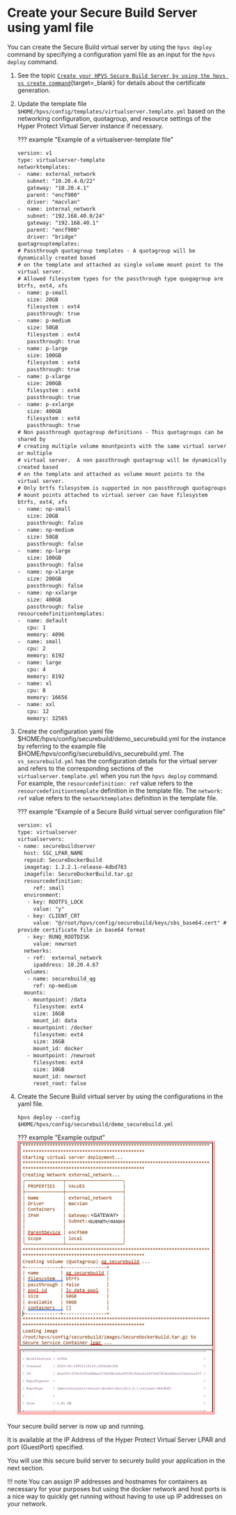# Create your Secure Build Server using yaml file

You can create the Secure Build virtual server by using the `hpvs deploy` command by specifying a configuration yaml file as an input for the `hpvs deploy` command.

1. See the topic [`Create your HPVS Secure Build Server by using the hpvs vs create command`](create-server.md){target=_blank} for details about the certificate generation.

2. Update the template file `$HOME/hpvs/config/templates/virtualserver.template.yml` based on the networking configuration, quotagroup, and resource settings of the Hyper Protect Virtual Server instance if necessary.

    ??? example "Example of a virtualserver-template file"

    ```
    version: v1
    type: virtualserver-template
    networktemplates:
    -  name: external_network
       subnet: "10.20.4.0/22"
       gateway: "10.20.4.1"
       parent: "encf900"
       driver: "macvlan"
    -  name: internal_network
       subnet: "192.168.40.0/24"
       gateway: "192.168.40.1"
       parent: "encf900"
       driver: "bridge"
    quotagrouptemplates:
    # Passthrough quotagroup templates - A quotagroup will be dynamically created based
    # on the template and attached as single volume mount point to the virtual server.
    # Allowed filesystem types for the passthrough type quogagroup are btrfs, ext4, xfs
    -  name: p-small
       size: 20GB
       filesystem : ext4
       passthrough: true
    -  name: p-medium
       size: 50GB
       filesystem : ext4
       passthrough: true
    -  name: p-large
       size: 100GB
       filesystem : ext4
       passthrough: true
    -  name: p-xlarge
       size: 200GB
       filesystem : ext4
       passthrough: true
    -  name: p-xxlarge
       size: 400GB
       filesystem : ext4
       passthrough: true
    # Non passthrough quotagroup definitions - This quotagroups can be shared by
    # creating multiple volume mountpoints with the same virtual server or multiple
    # virtual server.  A non passthrough quotagroup will be dynamically created based
    # on the template and attached as volume mount points to the virtual server.
    # Only brtfs filesystem is supported in non passthrough quotagroups
    # mount points attached to virtual server can have filesystem btrfs, ext4, xfs
    -  name: np-small
       size: 20GB
       passthrough: false
    -  name: np-medium
       size: 50GB
       passthrough: false
    -  name: np-large
       size: 100GB
       passthrough: false
    -  name: np-xlarge
       size: 200GB
       passthrough: false
    -  name: np-xxlarge
       size: 400GB
       passthrough: false
    resourcedefinitiontemplates:
    -  name: default
       cpu: 1
       memory: 4096
    -  name: small
       cpu: 2
       memory: 6192
    -  name: large
       cpu: 4
       memory: 8192
    -  name: xl
       cpu: 8
       memory: 16656
    -  name: xxl
       cpu: 12
       memory: 32565   
    ```

3. Create the configuration yaml file $HOME/hpvs/config/securebuild/demo_securebuild.yml for the instance by referring to the example file $HOME/hpvs/config/securebuild/vs_securebuild.yml. The `vs_securebuild.yml` has the configuration details for the virtual server and refers to the corresponding sections of the `virtualserver.template.yml` when you run the `hpvs deploy` command. For example, the `resourcedefinition: ref` value refers to the `resourcedefinitiontemplate` definition in the template file. The `network: ref` value refers to the `networktemplates` definition in  the template file.   


    ??? example "Example of a Secure Build virtual server configuration file"

    ```
    version: v1
    type: virtualserver
    virtualservers:
    - name: securebuildserver
      host: SSC_LPAR_NAME
      repoid: SecureDockerBuild
      imagetag: 1.2.2.1-release-4dbd783
      imagefile: SecureDockerBuild.tar.gz
      resourcedefinition:
         ref: small
      environment:
       - key: ROOTFS_LOCK
         value: "y"
       - key: CLIENT_CRT
         value: "@/root/hpvs/config/securebuild/keys/sbs_base64.cert" # provide certificate file in base64 format
       - key: RUNQ_ROOTDISK
         value: newroot
      networks:
       - ref:  external_network
         ipaddress: 10.20.4.67
      volumes:
       - name: securebuild_qg
         ref: np-medium
      mounts:
       - mountpoint: /data
         filesystem: ext4
         size: 16GB
         mount_id: data
       - mountpoint: /docker
         filesystem: ext4
         size: 16GB
         mount_id: docker
       - mountpoint: /newroot
         filesystem: ext4
         size: 10GB
         mount_id: newroot
         reset_root: false
    ```


4. Create the Secure Build virtual server by using the configurations in the yaml file.  
     ```
     hpvs deploy --config $HOME/hpvs/config/securebuild/demo_securebuild.yml
     ```

    ??? example "Example output"
        ![Sample output of secure build](Overview_Images/sbs_build.png)


Your secure build server is now up and running.

It is available at the IP Address of the Hyper Protect Virtual Server LPAR and port (GuestPort) specified.

You will use this secure build server to securely build your application in the next section.

!!! note
    You can assign IP addresses and hostnames for containers as necessary for your purposes but using the docker network and host ports is a nice way to quickly get running without having to use up IP addresses on your network.
